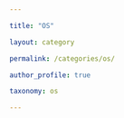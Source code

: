 ```yaml
---

title: "OS"

layout: category

permalink: /categories/os/

author_profile: true

taxonomy: os

---
```


